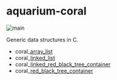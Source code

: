 # aquarium-coral

![main](https://github.com/pretore/aquarium-coral/actions/workflows/cmake.yml/badge.svg?branch=main)

Generic data structures in C.

- coral_[array_list](doc/ArrayList.md)
- coral_[linked_list](doc/LinkedList.md)
- coral_[linked_red_black_tree_container](doc/LinkedRedBlackTreeContainer.md)
- coral_[red_black_tree_container](doc/RedBlackTreeContainer.md)
